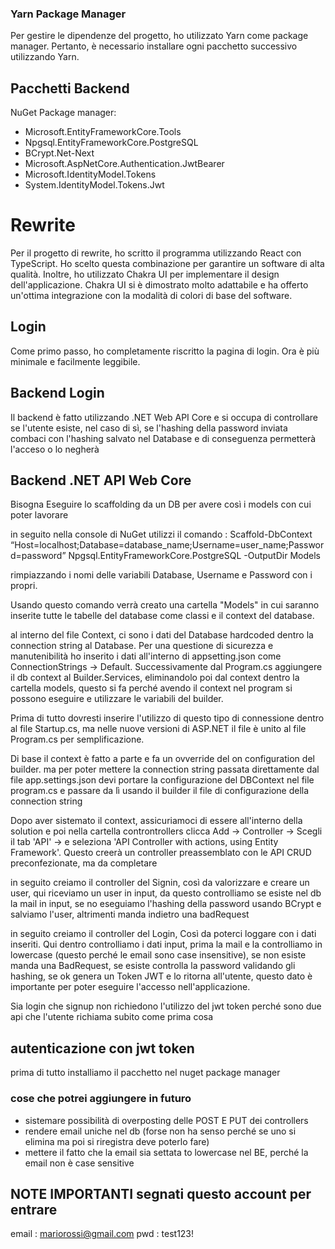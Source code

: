 ### Yarn Package Manager

Per gestire le dipendenze del progetto, ho utilizzato Yarn come package manager. Pertanto, è necessario installare ogni pacchetto successivo utilizzando Yarn.

## Pacchetti Backend

NuGet Package manager:

- Microsoft.EntityFrameworkCore.Tools
- Npgsql.EntityFrameworkCore.PostgreSQL
- BCrypt.Net-Next
- Microsoft.AspNetCore.Authentication.JwtBearer
- Microsoft.IdentityModel.Tokens
- System.IdentityModel.Tokens.Jwt

# Rewrite

Per il progetto di rewrite, ho scritto il programma utilizzando React con TypeScript. Ho scelto questa combinazione per garantire un software di alta qualità. Inoltre, ho utilizzato Chakra UI per implementare il design dell'applicazione. Chakra UI si è dimostrato molto adattabile e ha offerto un'ottima integrazione con la modalità di colori di base del software.

## Login

Come primo passo, ho completamente riscritto la pagina di login. Ora è più minimale e facilmente leggibile.

## Backend Login

Il backend è fatto utilizzando .NET Web API Core e si occupa di controllare se l'utente esiste, nel caso di sì, se l'hashing della password inviata combaci con l'hashing salvato nel Database e di conseguenza permetterà l'acceso o lo negherà

## Backend .NET API Web Core

Bisogna Eseguire lo scaffolding da un DB per avere così i models con cui poter lavorare

in seguito nella console di NuGet utilizzi il comando :
Scaffold-DbContext “Host=localhost;Database=database_name;Username=user_name;Password=password” Npgsql.EntityFrameworkCore.PostgreSQL -OutputDir Models

rimpiazzando i nomi delle variabili Database, Username e Password con i propri.

Usando questo comando verrà creato una cartella "Models" in cui saranno inserite tutte le tabelle del database come classi e il context del database.

al interno del file Context, ci sono i dati del Database hardcoded dentro la connection string al Database. Per una questione di sicurezza e manutenibilità ho inserito i dati all'interno di appsetting.json come ConnectionStrings -> Default. Successivamente dal Program.cs aggiungere il db context al Builder.Services, eliminandolo poi dal context dentro la cartella models, questo si fa perché avendo il context nel program si possono eseguire e utilizzare le variabili del builder.

Prima di tutto dovresti inserire l'utilizzo di questo tipo di connessione dentro al file Startup.cs, ma nelle nuove versioni di ASP.NET il file è unito al file Program.cs per semplificazione.

Di base il context è fatto a parte e fa un ovverride del on configuration del builder. ma per poter mettere la connection string passata direttamente dal file app.settings.json devi portare la configurazione del DBContext nel file program.cs e passare da lì usando il builder il file di configurazione della connection string

Dopo aver sistemato il context, assicuriamoci di essere all'interno della solution e poi nella cartella controntrollers clicca Add -> Controller -> Scegli il tab 'API' -> e seleziona 'API Controller with actions, using Entity Framework'.
Questo creerà un controller preassemblato con le API CRUD preconfezionate, ma da completare

in seguito creiamo il controller del Signin, così da valorizzare e creare un user, qui riceviamo un user in input, da questo controlliamo se esiste nel db la mail in input, se no eseguiamo l'hashing della password usando BCrypt e salviamo l'user, altrimenti manda indietro una badRequest

in seguito creiamo il controller del Login, Così da poterci loggare con i dati inseriti.
Qui dentro controlliamo i dati input, prima la mail e la controlliamo in lowercase (questo perché le email sono case insensitive), se non esiste manda una BadRequest, se esiste controlla la password validando gli hashing, se ok genera un Token JWT e lo ritorna all'utente, questo dato è importante per poter eseguire l'accesso nell'applicazione.

Sia login che signup non richiedono l'utilizzo del jwt token perché sono due api che l'utente richiama subito come prima cosa

## autenticazione con jwt token

prima di tutto installiamo il pacchetto nel nuget package manager

### cose che potrei aggiungere in futuro

- sistemare possibilità di overposting delle POST E PUT dei controllers
- rendere email uniche nel db (forse non ha senso perché se uno si elimina ma poi si riregistra deve poterlo fare)
- mettere il fatto che la email sia settata to lowercase nel BE, perché la email non è case sensitive

## NOTE IMPORTANTI segnati questo account per entrare

email : mariorossi@gmail.com
pwd : test123!
